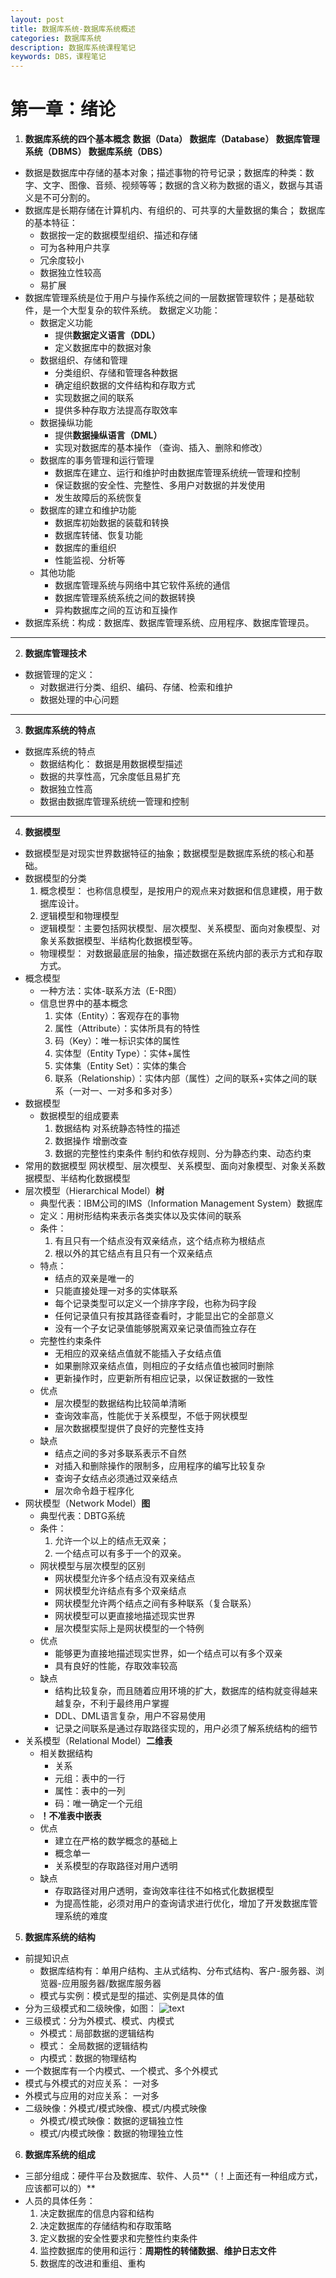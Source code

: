 ```yaml
---
layout: post
title: 数据库系统-数据库系统概述
categories: 数据库系统
description: 数据库系统课程笔记
keywords: DBS，课程笔记
---
```

# 第一章：绪论

1. **数据库系统的四个基本概念**
**数据（Data） 数据库（Database） 数据库管理系统（DBMS） 数据库系统（DBS）**
  + 数据是数据库中存储的基本对象；描述事物的符号记录；数据库的种类：数字、文字、图像、音频、视频等等；数据的含义称为数据的语义，数据与其语义是不可分割的。
  + 数据库是长期存储在计算机内、有组织的、可共享的大量数据的集合；
  数据库的基本特征：
    + 数据按一定的数据模型组织、描述和存储
    + 可为各种用户共享
    + 冗余度较小
    + 数据独立性较高
    + 易扩展
  + 数据库管理系统是位于用户与操作系统之间的一层数据管理软件；是基础软件，是一个大型复杂的软件系统。
  数据定义功能：
    + 数据定义功能
      + 提供**数据定义语言（DDL）**
      + 定义数据库中的数据对象
    + 数据组织、存储和管理
      + 分类组织、存储和管理各种数据
      + 确定组织数据的文件结构和存取方式
      + 实现数据之间的联系
      + 提供多种存取方法提高存取效率
    + 数据操纵功能
      + 提供**数据操纵语言（DML）**
      + 实现对数据库的基本操作  （查询、插入、删除和修改）
    + 数据库的事务管理和运行管理
      + 数据库在建立、运行和维护时由数据库管理系统统一管理和控制
      + 保证数据的安全性、完整性、多用户对数据的并发使用
      + 发生故障后的系统恢复
    + 数据库的建立和维护功能
      + 数据库初始数据的装载和转换
      + 数据库转储、恢复功能
      + 数据库的重组织
      + 性能监视、分析等
    + 其他功能
      + 数据库管理系统与网络中其它软件系统的通信
      + 数据库管理系统系统之间的数据转换
      + 异构数据库之间的互访和互操作
  + 数据库系统：构成：数据库、数据库管理系统、应用程序、数据库管理员。
---
2. **数据库管理技术**
  + 数据管理的定义：
    + 对数据进行分类、组织、编码、存储、检索和维护
    + 数据处理的中心问题
---
3. **数据库系统的特点**
  + 数据库系统的特点
    + 数据结构化： 数据是用数据模型描述
    + 数据的共享性高，冗余度低且易扩充
    + 数据独立性高
    + 数据由数据库管理系统统一管理和控制
---
4. **数据模型**
  + 数据模型是对现实世界数据特征的抽象；数据模型是数据库系统的核心和基础。
  + 数据模型的分类
    1. 概念模型： 也称信息模型，是按用户的观点来对数据和信息建模，用于数据库设计。
    2. 逻辑模型和物理模型
      + 逻辑模型：主要包括网状模型、层次模型、关系模型、面向对象模型、对象关系数据模型、半结构化数据模型等。
      + 物理模型： 对数据最底层的抽象，描述数据在系统内部的表示方式和存取方式。
  + 概念模型
    + 一种方法：实体-联系方法（E-R图）
    + 信息世界中的基本概念
      1. 实体（Entity）：客观存在的事物
      2. 属性（Attribute）：实体所具有的特性
      3. 码（Key）：唯一标识实体的属性
      4. 实体型（Entity Type）：实体+属性
      5. 实体集（Entity Set）：实体的集合
      6. 联系（Relationship）：实体内部（属性）之间的联系+实体之间的联系（一对一、一对多和多对多）
  + 数据模型
    + 数据模型的组成要素
      1. 数据结构 对系统静态特性的描述
      2. 数据操作 增删改查
      3. 数据的完整性约束条件 制约和依存规则、分为静态约束、动态约束
  + 常用的数据模型
    网状模型、层次模型、关系模型、面向对象模型、对象关系数据模型、半结构化数据模型
  + 层次模型（Hierarchical Model）**树**
    + 典型代表：IBM公司的IMS（Information Management System）数据库
    + 定义：用树形结构来表示各类实体以及实体间的联系
    + 条件：
      1. 有且只有一个结点没有双亲结点，这个结点称为根结点
      2. 根以外的其它结点有且只有一个双亲结点
    + 特点：
      + 结点的双亲是唯一的
      + 只能直接处理一对多的实体联系
      + 每个记录类型可以定义一个排序字段，也称为码字段
      + 任何记录值只有按其路径查看时，才能显出它的全部意义
      + 没有一个子女记录值能够脱离双亲记录值而独立存在
    + 完整性约束条件
      + 无相应的双亲结点值就不能插入子女结点值
      + 如果删除双亲结点值，则相应的子女结点值也被同时删除
      + 更新操作时，应更新所有相应记录，以保证数据的一致性
    + 优点
      + 层次模型的数据结构比较简单清晰
      + 查询效率高，性能优于关系模型，不低于网状模型
      + 层次数据模型提供了良好的完整性支持
    + 缺点
      + 结点之间的多对多联系表示不自然
      + 对插入和删除操作的限制多，应用程序的编写比较复杂
      + 查询子女结点必须通过双亲结点
      + 层次命令趋于程序化
  + 网状模型（Network Model）**图**
    + 典型代表：DBTG系统
    + 条件：
      1. 允许一个以上的结点无双亲；
      2. 一个结点可以有多于一个的双亲。
    + 网状模型与层次模型的区别
      + 网状模型允许多个结点没有双亲结点
      + 网状模型允许结点有多个双亲结点
      + 网状模型允许两个结点之间有多种联系（复合联系）
      + 网状模型可以更直接地描述现实世界
      + 层次模型实际上是网状模型的一个特例
    + 优点
      + 能够更为直接地描述现实世界，如一个结点可以有多个双亲
      + 具有良好的性能，存取效率较高
    + 缺点
      + 结构比较复杂，而且随着应用环境的扩大，数据库的结构就变得越来越复杂，不利于最终用户掌握
      + DDL、DML语言复杂，用户不容易使用
      + 记录之间联系是通过存取路径实现的，用户必须了解系统结构的细节
  + 关系模型（Relational Model）**二维表**
    + 相关数据结构
      + 关系
      + 元组：表中的一行
      + 属性：表中的一列
      + 码：唯一确定一个元组
    + **！不准表中嵌表**
    + 优点
      + 建立在严格的数学概念的基础上
      + 概念单一
      + 关系模型的存取路径对用户透明
    + 缺点
      + 存取路径对用户透明，查询效率往往不如格式化数据模型
      + 为提高性能，必须对用户的查询请求进行优化，增加了开发数据库管理系统的难度
5. **数据库系统的结构**
  + 前提知识点
    + 数据库结构有：单用户结构、主从式结构、分布式结构、客户-服务器、浏览器-应用服务器/数据库服务器
    + 模式与实例：模式是型的描述、实例是具体的值
  + 分为三级模式和二级映像，如图：
    ![text](https://github.com/yongqiangyang/DBS_course/blob/master/picture/%E4%B8%89%E7%BA%A7%E6%A8%A1%E5%BC%8F.png?raw=true)
  + 三级模式：分为外模式、模式、内模式
    + 外模式：局部数据的逻辑结构
    + 模式： 全局数据的逻辑结构
    + 内模式：数据的物理结构
  + 一个数据库有一个内模式、一个模式、多个外模式
  + 模式与外模式的对应关系： 一对多
  + 外模式与应用的对应关系： 一对多
  + 二级映像：外模式/模式映像、模式/内模式映像
    + 外模式/模式映像：数据的逻辑独立性
    + 模式/内模式映像：数据的物理独立性
6. **数据库系统的组成**
  + 三部分组成：硬件平台及数据库、软件、人员**（！上面还有一种组成方式，应该都可以的）**
  + 人员的具体任务：
    1. 决定数据库的信息内容和结构
    2. 决定数据库的存储结构和存取策略
    3. 定义数据的安全性要求和完整性约束条件
    4. 监控数据库的使用和运行：**周期性的转储数据**、**维护日志文件**
    5. 数据库的改进和重组、重构
